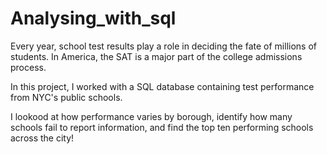 # Analysing_with_sql

Every year, school test results play a role in deciding the fate of millions of students. In America, the SAT is a major part of the college admissions process.

In this project, I worked with a SQL database containing test performance from NYC's public schools.

I lookood at how performance varies by borough, identify how many schools fail to report information, and find the top ten performing schools across the city!
